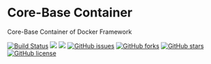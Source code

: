 # Core-Base Container
Core-Base Container of Docker Framework

[![Build Status](https://travis-ci.org/dockerframework/core-base.svg?branch=master)](https://travis-ci.org/dockerframework/core-base) [![](https://images.microbadger.com/badges/image/dockerframework/core-base:ubuntu-16.04.svg)](https://microbadger.com/images/dockerframework/core-base:ubuntu-16.04 "Layers") [![](https://images.microbadger.com/badges/version/dockerframework/core-base:ubuntu-16.04.svg)](https://microbadger.com/images/dockerframework/core-base:ubuntu-16.04 "Version") [![GitHub issues](https://img.shields.io/github/issues/dockerframework/core-base.svg)](https://github.com/dockerframework/core-base/issues) [![GitHub forks](https://img.shields.io/github/forks/dockerframework/core-base.svg)](https://github.com/dockerframework/core-base/network) [![GitHub stars](https://img.shields.io/github/stars/dockerframework/core-base.svg)](https://github.com/dockerframework/core-base/stargazers) [![GitHub license](https://img.shields.io/badge/license-MIT-blue.svg)](https://raw.githubusercontent.com/dockerframework/core-base/master/LICENSE)
